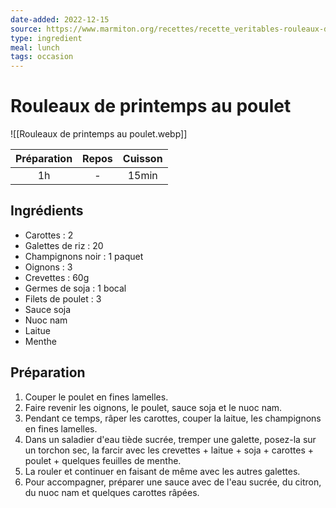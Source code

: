 ```yaml
---
date-added: 2022-12-15
source: https://www.marmiton.org/recettes/recette_veritables-rouleaux-de-printemps-au-poulet_31415.aspx
type: ingredient
meal: lunch
tags: occasion
---
```


# Rouleaux de printemps au poulet

![[Rouleaux de printemps au poulet.webp]]

| Préparation | Repos | Cuisson |
|:-----------:|:-----:|:-------:|
|     1h      |   -   |  15min  |

## Ingrédients

- Carottes : 2
- Galettes de riz : 20
- Champignons noir : 1 paquet
- Oignons : 3
- Crevettes : 60g
- Germes de soja : 1 bocal
- Filets de poulet : 3
- Sauce soja
- Nuoc nam
- Laitue
- Menthe

## Préparation

1. Couper le poulet en fines lamelles.
2. Faire revenir les oignons, le poulet, sauce soja et le nuoc nam.
3. Pendant ce temps, râper les carottes, couper la laitue, les champignons en fines lamelles.
4. Dans un saladier d'eau tiède sucrée, tremper une galette, posez-la sur un torchon sec, la farcir avec les crevettes + laitue + soja + carottes + poulet + quelques feuilles de menthe.
5. La rouler et continuer en faisant de même avec les autres galettes.
6. Pour accompagner, préparer une sauce avec de l'eau sucrée, du citron, du nuoc nam et quelques carottes râpées.
